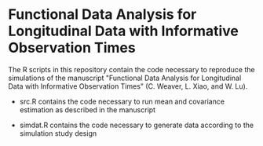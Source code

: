 # Functional Data Analysis for Longitudinal Data with Informative Observation Times

The R scripts in this repository contain the code necessary to reproduce the simulations of the manuscript "Functional Data Analysis for Longitudinal Data with Informative Observation Times" (C. Weaver, L. Xiao, and W. Lu). 

* src.R contains the code necessary to run mean and covariance estimation as described in the manuscript

* simdat.R contains the code necessary to generate data according to the simulation study design
